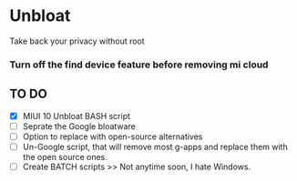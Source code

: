 # Unbloat
Take back your privacy without root

### Turn off the find device feature before removing mi cloud

## TO DO
- [x] MIUI 10 Unbloat BASH script
- [ ] Seprate the Google bloatware
- [ ] Option to replace with open-source alternatives
- [ ] Un-Google script, that will remove most g-apps and replace them with the open source ones.
- [ ] Create BATCH scripts >> Not anytime soon, I hate Windows.
